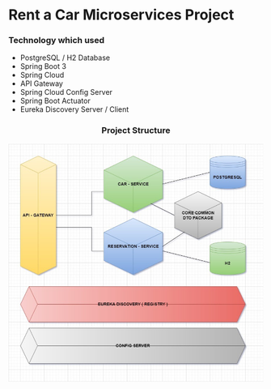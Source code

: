 # Rent a Car Microservices Project

### Technology which used
* PostgreSQL / H2 Database
* Spring Boot 3
* Spring Cloud
* API Gateway
* Spring Cloud Config Server
* Spring Boot Actuator
* Eureka Discovery Server / Client

<h3 align="center">Project Structure</h3>
<p align="center">
<img src="readme-image/image.jpg" />
</p>
